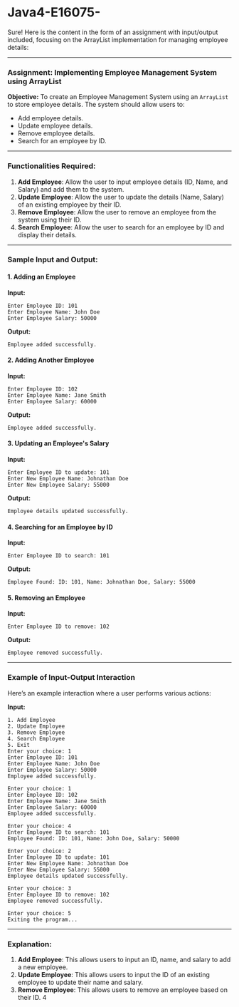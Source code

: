 # Java4-E16075-
Sure! Here is the content in the form of an assignment with input/output included, focusing on the ArrayList implementation for managing employee details:

---

### **Assignment: Implementing Employee Management System using ArrayList**

**Objective:**
To create an Employee Management System using an `ArrayList` to store employee details. The system should allow users to:
- Add employee details.
- Update employee details.
- Remove employee details.
- Search for an employee by ID.

---

### **Functionalities Required:**
1. **Add Employee**: Allow the user to input employee details (ID, Name, and Salary) and add them to the system.
2. **Update Employee**: Allow the user to update the details (Name, Salary) of an existing employee by their ID.
3. **Remove Employee**: Allow the user to remove an employee from the system using their ID.
4. **Search Employee**: Allow the user to search for an employee by ID and display their details.

---

### **Sample Input and Output:**

#### **1. Adding an Employee**

**Input:**
```
Enter Employee ID: 101
Enter Employee Name: John Doe
Enter Employee Salary: 50000
```

**Output:**
```
Employee added successfully.
```

#### **2. Adding Another Employee**

**Input:**
```
Enter Employee ID: 102
Enter Employee Name: Jane Smith
Enter Employee Salary: 60000
```

**Output:**
```
Employee added successfully.
```

#### **3. Updating an Employee's Salary**

**Input:**
```
Enter Employee ID to update: 101
Enter New Employee Name: Johnathan Doe
Enter New Employee Salary: 55000
```

**Output:**
```
Employee details updated successfully.
```

#### **4. Searching for an Employee by ID**

**Input:**
```
Enter Employee ID to search: 101
```

**Output:**
```
Employee Found: ID: 101, Name: Johnathan Doe, Salary: 55000
```

#### **5. Removing an Employee**

**Input:**
```
Enter Employee ID to remove: 102
```

**Output:**
```
Employee removed successfully.
```

---

### **Example of Input-Output Interaction**

Here’s an example interaction where a user performs various actions:

**Input:**
```
1. Add Employee
2. Update Employee
3. Remove Employee
4. Search Employee
5. Exit
Enter your choice: 1
Enter Employee ID: 101
Enter Employee Name: John Doe
Enter Employee Salary: 50000
Employee added successfully.

Enter your choice: 1
Enter Employee ID: 102
Enter Employee Name: Jane Smith
Enter Employee Salary: 60000
Employee added successfully.

Enter your choice: 4
Enter Employee ID to search: 101
Employee Found: ID: 101, Name: John Doe, Salary: 50000

Enter your choice: 2
Enter Employee ID to update: 101
Enter New Employee Name: Johnathan Doe
Enter New Employee Salary: 55000
Employee details updated successfully.

Enter your choice: 3
Enter Employee ID to remove: 102
Employee removed successfully.

Enter your choice: 5
Exiting the program...
```

---

### **Explanation:**

1. **Add Employee**: This allows users to input an ID, name, and salary to add a new employee.
2. **Update Employee**: This allows users to input the ID of an existing employee to update their name and salary.
3. **Remove Employee**: This allows users to remove an employee based on their ID.
4
